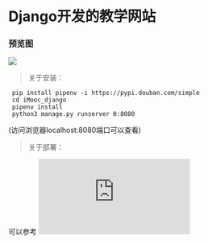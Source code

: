 # Django开发的教学网站

### 预览图

![](https://s1.ax1x.com/2018/01/28/pvX7RS.png)

> 关于安装：

```shell
 pip install pipenv -i https://pypi.douban.com/simple
 cd iMooc_django
 pipenv install
 python3 manage.py runserver 0:8080
```
(访问浏览器localhost:8080端口可以查看)

> 关于部署：

可以参考 ![自强学堂Django部署Nginx](https://code.ziqiangxuetang.com/django/django-nginx-deploy.html)
